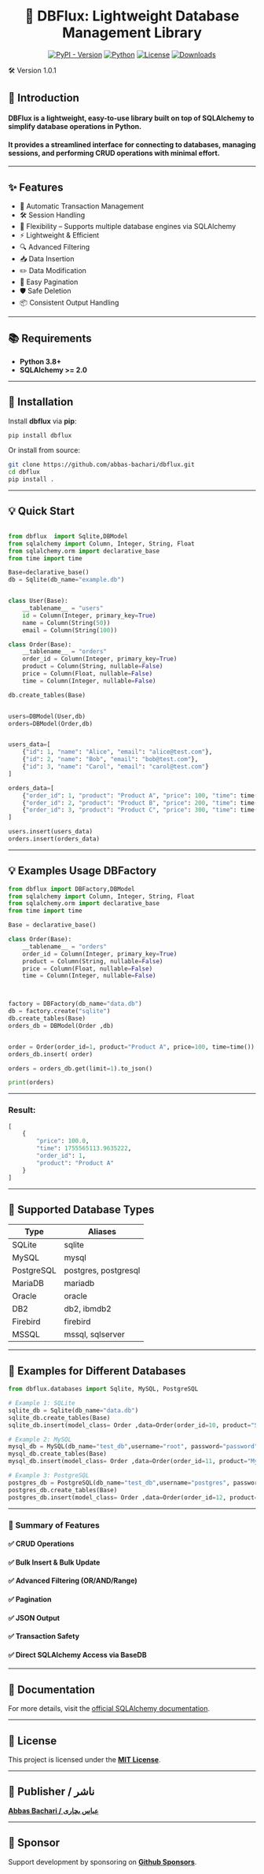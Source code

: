 <h1 align="center">🚀 DBFlux: Lightweight Database Management Library</h1>

<p align="center">
<a href="https://pypi.org/project/dbflux/"><img src="https://img.shields.io/pypi/v/dbflux?style=plastic" alt="PyPI - Version"></a>
<a href="https://github.com/abbas-bachari/dbflux"><img src="https://img.shields.io/badge/Python%20-3.8+-green?style=plastic&logo=Python" alt="Python"></a>
  <a href="https://pypi.org/project/dbflux/"><img src="https://img.shields.io/pypi/l/dbflux?style=plastic" alt="License"></a>
  <a href="https://pepy.tech/project/dbflux"><img src="https://pepy.tech/badge/dbflux?style=flat-plastic" alt="Downloads"></a>
</p

## 🛠️ Version 1.0.1

## 🌟 **Introduction**

#### **DBFlux** is a lightweight, easy-to-use library built on top of **SQLAlchemy** to simplify database operations in Python.  

#### It provides a streamlined interface for **connecting to databases**, **managing sessions**, and **performing CRUD operations** with minimal effort.

---

## ✨ **Features**

* 🔁 Automatic Transaction Management
* 🛠️ Session Handling
* 🔗 Flexibility – Supports multiple database engines via SQLAlchemy
* ⚡ Lightweight & Efficient
* 🔍 Advanced Filtering
* 📥 Data Insertion
* ✏️ Data Modification
* 📄 Easy Pagination
* 🛡️ Safe Deletion
* 📦 Consistent Output Handling

---

## 📚 **Requirements**

* **Python 3.8+**
* **SQLAlchemy >= 2.0**

---

## 🔧 **Installation**

Install **dbflux** via **pip**:

```bash
pip install dbflux
```

Or install from source:

```bash
git clone https://github.com/abbas-bachari/dbflux.git
cd dbflux
pip install .
```

---


## 💡 **Quick Start**

```python

from dbflux  import Sqlite,DBModel
from sqlalchemy import Column, Integer, String, Float
from sqlalchemy.orm import declarative_base
from time import time

Base=declarative_base()
db = Sqlite(db_name="example.db")


class User(Base):
    __tablename__ = "users"
    id = Column(Integer, primary_key=True)
    name = Column(String(50))
    email = Column(String(100))

class Order(Base):
    __tablename__ = "orders"
    order_id = Column(Integer, primary_key=True)
    product = Column(String, nullable=False)
    price = Column(Float, nullable=False)
    time = Column(Integer, nullable=False)

db.create_tables(Base)


users=DBModel(User,db)
orders=DBModel(Order,db)


users_data=[
    {"id": 1, "name": "Alice", "email": "alice@test.com"},
    {"id": 2, "name": "Bob", "email": "bob@test.com"},
    {"id": 3, "name": "Carol", "email": "carol@test.com"}
]

orders_data=[
    {"order_id": 1, "product": "Product A", "price": 100, "time": time()},
    {"order_id": 2, "product": "Product B", "price": 200, "time": time()},
    {"order_id": 3, "product": "Product C", "price": 300, "time": time()}
]

users.insert(users_data)
orders.insert(orders_data)

```

---

## 💡 **Examples Usage DBFactory**

```python
from dbflux import DBFactory,DBModel
from sqlalchemy import Column, Integer, String, Float
from sqlalchemy.orm import declarative_base
from time import time

Base = declarative_base()

class Order(Base):
    __tablename__ = "orders"
    order_id = Column(Integer, primary_key=True)
    product = Column(String, nullable=False)
    price = Column(Float, nullable=False)
    time = Column(Integer, nullable=False)



factory = DBFactory(db_name="data.db")
db = factory.create("sqlite")
db.create_tables(Base)
orders_db = DBModel(Order ,db)


order = Order(order_id=1, product="Product A", price=100, time=time())
orders_db.insert( order)

orders = orders_db.get(limit=1).to_json()

print(orders)
```

---

### Result:

```python
[
    {
        "price": 100.0,
        "time": 1755565113.9635222,
        "order_id": 1,
        "product": "Product A"
    }
]
```

---

## 🔹 Supported Database Types

| Type       | Aliases              |
| ---------- | -------------------- |
| SQLite     | sqlite               |
| MySQL      | mysql                |
| PostgreSQL | postgres, postgresql |
| MariaDB    | mariadb              |
| Oracle     | oracle               |
| DB2        | db2, ibmdb2          |
| Firebird   | firebird             |
| MSSQL      | mssql, sqlserver     |

---

## 🔹 Examples for Different Databases

```python
from dbflux.databases import Sqlite, MySQL, PostgreSQL

# Example 1: SQLite
sqlite_db = Sqlite(db_name="data.db")
sqlite_db.create_tables(Base)
sqlite_db.insert(model_class= Order ,data=Order(order_id=10, product="SQLite Product", price=50, time=time()))

# Example 2: MySQL
mysql_db = MySQL(db_name="test_db",username="root", password="password", host="localhost", )
mysql_db.create_tables(Base)
mysql_db.insert(model_class= Order ,data=Order(order_id=11, product="MySQL Product", price=60, time=time()))

# Example 3: PostgreSQL
postgres_db = PostgreSQL(db_name="test_db",username="postgres", password="secret", host="localhost")
postgres_db.create_tables(Base)
postgres_db.insert(model_class= Order ,data=Order(order_id=12, product="PostgreSQL Product", price=70, time=time()))
```

---

### 🎯 Summary of Features

#### ✅ CRUD Operations  

#### ✅ Bulk Insert & Bulk Update  

#### ✅ Advanced Filtering (OR/AND/Range)  

#### ✅ Pagination  

#### ✅ JSON Output  

#### ✅ Transaction Safety  

#### ✅ Direct SQLAlchemy Access via BaseDB  

---

## 📖 **Documentation**

For more details, visit the [official SQLAlchemy documentation](https://docs.sqlalchemy.org/).

---

## 📜 **License**

This project is licensed under the **[MIT License](LICENSE)**.

---

## 👤 **Publisher / ناشر**

**[Abbas Bachari / عباس بچاری](https://github.com/abbas-bachari)**

---

## 💖 **Sponsor**

Support development by sponsoring on **[Github Sponsors](https://github.com/sponsors/abbas-bachari)**.
